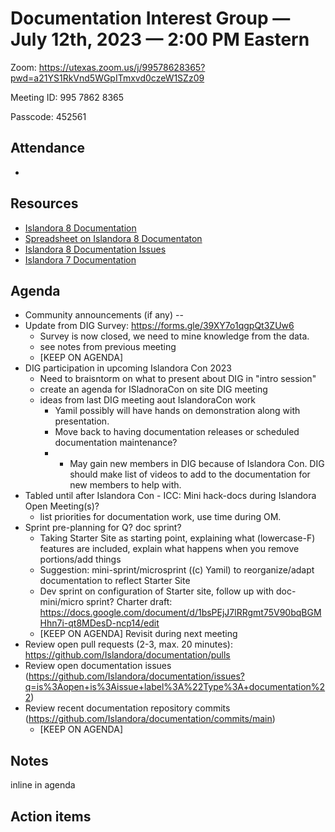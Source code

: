 # Documentation Interest Group — July 12th, 2023 — 2:00 PM Eastern

Zoom: https://utexas.zoom.us/j/99578628365?pwd=a21YS1RkVnd5WGpITmxvd0czeW1SZz09

Meeting ID: 995 7862 8365

Passcode: 452561

## Attendance

* 

## Resources
* [Islandora 8 Documentation](https://islandora.github.io/documentation/)
* [Spreadsheet on Islandora 8 Documentaton](https://docs.google.com/spreadsheets/d/1E-kRw9xE60CKK0qL1-phzeVKjEZu3qBKZ9d3LH1hDEE/edit?usp=sharing)
* [Islandora 8 Documentation Issues](https://github.com/Islandora/documentation/issues?q=is%3Aopen+is%3Aissue+label%3A%22Type%3A+documentation%22)
* [Islandora 7 Documentation](https://wiki.lyrasis.org/display/ISLANDORA/Start)

## Agenda
- Community announcements (if any) --
- Update from DIG Survey: https://forms.gle/39XY7o1qgpQt3ZUw6
  - Survey is now closed, we need to mine knowledge from the data.
  - see notes from previous meeting
  - [KEEP ON AGENDA]
- DIG participation in upcoming Islandora Con 2023
  - Need to braisntorm on what to present about DIG in "intro session"
  - create an agenda for ISladnoraCon on site DIG meeting
  - ideas from last DIG meeting aout IslandoraCon work
      - Yamil possibly will have hands on demonstration along with presentation.
      - Move back to having documentation releases or scheduled documentation maintenance?
      - - May gain new members in DIG because of Islandora Con. DIG should make list of videos to add to the documentation for new members to help with.
- Tabled until after Islandora Con - ICC: Mini hack-docs during Islandora Open Meeting(s)?
    - list priorities for documentation work, use time during OM.
- Sprint pre-planning for Q? doc sprint?
    - Taking Starter Site as starting point, explaining what (lowercase-F) features are included, explain what happens when you remove portions/add things
    - Suggestion: mini-sprint/microsprint ((c) Yamil) to reorganize/adapt documentation to reflect Starter Site
    - Dev sprint on configuration of Starter site, follow up with doc-mini/micro sprint? Charter draft: https://docs.google.com/document/d/1bsPEjJ7lRRgmt75V90bqBGMHhn7i-qt8MDesD-ncp14/edit
    - [KEEP ON AGENDA] Revisit during next meeting
- Review open pull requests (2-3, max. 20 minutes): https://github.com/Islandora/documentation/pulls
- Review open documentation issues (https://github.com/Islandora/documentation/issues?q=is%3Aopen+is%3Aissue+label%3A%22Type%3A+documentation%22)
- Review recent documentation repository commits (https://github.com/Islandora/documentation/commits/main)
    - [KEEP ON AGENDA] 

## Notes
inline in agenda

## Action items

